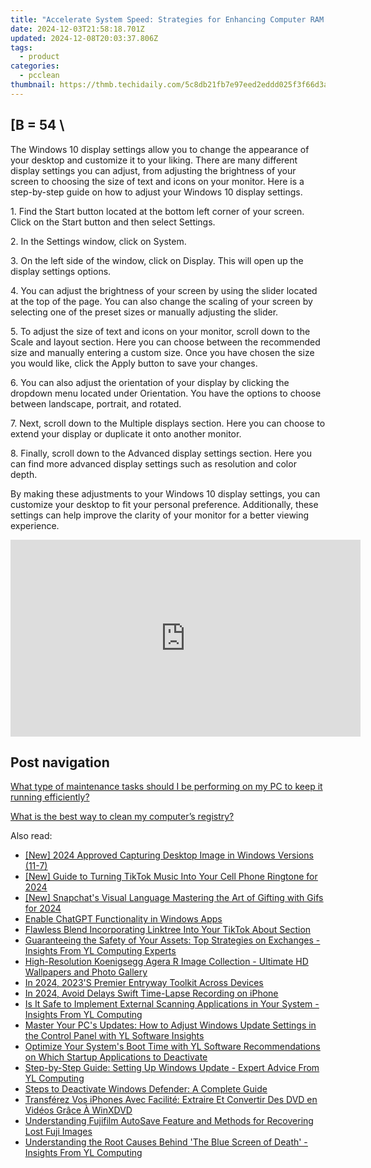 ```yaml
---
title: "Accelerate System Speed: Strategies for Enhancing Computer RAM Efficiency by YL Technology Solutions"
date: 2024-12-03T21:58:18.701Z
updated: 2024-12-08T20:03:37.806Z
tags:
  - product
categories:
  - pcclean
thumbnail: https://thmb.techidaily.com/5c8db21fb7e97eed2eddd025f3f66d3a9e58c7bc74fde8e765814f3eec97fd83.jpg
---
```


## \[B = 54 \

The Windows 10 display settings allow you to change the appearance of your desktop and customize it to your liking. There are many different display settings you can adjust, from adjusting the brightness of your screen to choosing the size of text and icons on your monitor. Here is a step-by-step guide on how to adjust your Windows 10 display settings. 

1\. Find the Start button located at the bottom left corner of your screen. Click on the Start button and then select Settings.

2\. In the Settings window, click on System.

3\. On the left side of the window, click on Display. This will open up the display settings options. 

4\. You can adjust the brightness of your screen by using the slider located at the top of the page. You can also change the scaling of your screen by selecting one of the preset sizes or manually adjusting the slider.

5\. To adjust the size of text and icons on your monitor, scroll down to the Scale and layout section. Here you can choose between the recommended size and manually entering a custom size. Once you have chosen the size you would like, click the Apply button to save your changes.

6\. You can also adjust the orientation of your display by clicking the dropdown menu located under Orientation. You have the options to choose between landscape, portrait, and rotated.

7\. Next, scroll down to the Multiple displays section. Here you can choose to extend your display or duplicate it onto another monitor.

8\. Finally, scroll down to the Advanced display settings section. Here you can find more advanced display settings such as resolution and color depth. 

By making these adjustments to your Windows 10 display settings, you can customize your desktop to fit your personal preference. Additionally, these settings can help improve the clarity of your monitor for a better viewing experience.

<!-- affiliate ads begin -->
<iframe width="560" height="315" src="https://www.youtube.com/embed/poI1NQxHfjc?si=ZLG0wziYcTKIKwL5" title="YouTube video player" frameborder="0" allow="accelerometer; autoplay; clipboard-write; encrypted-media; gyroscope; picture-in-picture; web-share" referrerpolicy="strict-origin-when-cross-origin" allowfullscreen></iframe>
<!-- affiliate ads end -->

## Post navigation

[What type of maintenance tasks should I be performing on my PC to keep it running efficiently?](https://tools.techidaily.com/pcclean/products/)

[What is the best way to clean my computer’s registry?](https://tools.techidaily.com/pcclean/products/)

<ins class="adsbygoogle"
     style="display:block"
     data-ad-format="autorelaxed"
     data-ad-client="ca-pub-7571918770474297"
     data-ad-slot="1223367746"></ins>

<ins class="adsbygoogle"
     style="display:block"
     data-ad-client="ca-pub-7571918770474297"
     data-ad-slot="8358498916"
     data-ad-format="auto"
     data-full-width-responsive="true"></ins>

<span class="atpl-alsoreadstyle">Also read:</span>
<div><ul>
<li><a href="https://screen-capture.techidaily.com/new-2024-approved-capturing-desktop-image-in-windows-versions-11-7/"><u>[New] 2024 Approved Capturing Desktop Image in Windows Versions (11-7)</u></a></li>
<li><a href="https://fox-links.techidaily.com/new-guide-to-turning-tiktok-music-into-your-cell-phone-ringtone-for-2024/"><u>[New] Guide to Turning TikTok Music Into Your Cell Phone Ringtone for 2024</u></a></li>
<li><a href="https://snapchat-videos.techidaily.com/new-snapchats-visual-language-mastering-the-art-of-gifting-with-gifs-for-2024/"><u>[New] Snapchat's Visual Language Mastering the Art of Gifting with Gifs for 2024</u></a></li>
<li><a href="https://win11.techidaily.com/enable-chatgpt-functionality-in-windows-apps/"><u>Enable ChatGPT Functionality in Windows Apps</u></a></li>
<li><a href="https://extra-resources.techidaily.com/flawless-blend-incorporating-linktree-into-your-tiktok-about-section/"><u>Flawless Blend Incorporating Linktree Into Your TikTok About Section</u></a></li>
<li><a href="https://win-hot.techidaily.com/guaranteeing-the-safety-of-your-assets-top-strategies-on-exchanges-insights-from-yl-computing-experts/"><u>Guaranteeing the Safety of Your Assets: Top Strategies on Exchanges - Insights From YL Computing Experts</u></a></li>
<li><a href="https://win-hot.techidaily.com/high-resolution-koenigsegg-agera-r-image-collection-ultimate-hd-wallpapers-and-photo-gallery/"><u>High-Resolution Koenigsegg Agera R Image Collection - Ultimate HD Wallpapers and Photo Gallery</u></a></li>
<li><a href="https://fox-glue.techidaily.com/in-2024-2023s-premier-entryway-toolkit-across-devices/"><u>In 2024, 2023'S Premier Entryway Toolkit Across Devices</u></a></li>
<li><a href="https://extra-hints.techidaily.com/in-2024-avoid-delays-swift-time-lapse-recording-on-iphone/"><u>In 2024, Avoid Delays Swift Time-Lapse Recording on iPhone</u></a></li>
<li><a href="https://win-hot.techidaily.com/is-it-safe-to-implement-external-scanning-applications-in-your-system-insights-from-yl-computing/"><u>Is It Safe to Implement External Scanning Applications in Your System - Insights From YL Computing</u></a></li>
<li><a href="https://win-hot.techidaily.com/master-your-pcs-updates-how-to-adjust-windows-update-settings-in-the-control-panel-with-yl-software-insights/"><u>Master Your PC's Updates: How to Adjust Windows Update Settings in the Control Panel with YL Software Insights</u></a></li>
<li><a href="https://win-hot.techidaily.com/optimize-your-systems-boot-time-with-yl-software-recommendations-on-which-startup-applications-to-deactivate/"><u>Optimize Your System's Boot Time with YL Software Recommendations on Which Startup Applications to Deactivate</u></a></li>
<li><a href="https://win-hot.techidaily.com/step-by-step-guide-setting-up-windows-update-expert-advice-from-yl-computing/"><u>Step-by-Step Guide: Setting Up Windows Update - Expert Advice From YL Computing</u></a></li>
<li><a href="https://win-hot.techidaily.com/steps-to-deactivate-windows-defender-a-complete-guide/"><u>Steps to Deactivate Windows Defender: A Complete Guide</u></a></li>
<li><a href="https://vp-tips.techidaily.com/transferez-vos-iphones-avec-facilite-extraire-et-convertir-des-dvd-en-videos-grace-a-winxdvd/"><u>Transférez Vos iPhones Avec Facilité: Extraire Et Convertir Des DVD en Vidéos Grâce À WinXDVD</u></a></li>
<li><a href="https://win-excellent.techidaily.com/understanding-fujifilm-autosave-feature-and-methods-for-recovering-lost-fuji-images/"><u>Understanding Fujifilm AutoSave Feature and Methods for Recovering Lost Fuji Images</u></a></li>
<li><a href="https://win-hot.techidaily.com/understanding-the-root-causes-behind-the-blue-screen-of-death-insights-from-yl-computing/"><u>Understanding the Root Causes Behind 'The Blue Screen of Death' - Insights From YL Computing</u></a></li>
</ul></div>

